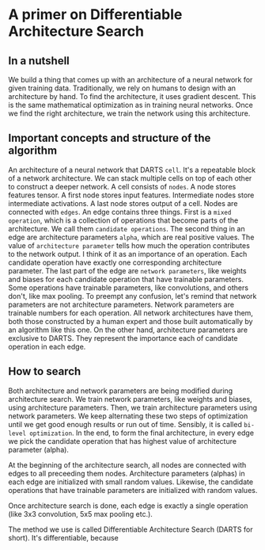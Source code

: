 # A primer on Differentiable Architecture Search

## In a nutshell

We build a thing that comes up with an architecture of a neural network for given training data. Traditionally, we rely on humans to design with an architecture by hand. To find the architecture, it uses gradient descent. This is the same mathematical optimization as in training neural networks. Once we find the right architecture, we train the network using this architecture.

## Important concepts and structure of the algorithm

An architecture of a neural network that DARTS `cell`. It's a repeatable block of a network architecture. We can stack multiple cells on top of each other to construct a deeper network. A cell consists of `nodes`. A node stores features tensor. A first node stores input features. Intermediate nodes store intermediate activations. A last node stores output of a cell. Nodes are connected with `edges`. An edge contains three things. First is a `mixed operation`, which is a collection of operations that become parts of the architecture. We call them `candidate operations`. The second thing in an edge are architecture parameters `alpha`, which are real positive values. The value of `architecture parameter` tells how much the operation contributes to the network output. I think of it as an importance of an operation. Each candidate operation have exactly one corresponding architecture parameter. The last part of the edge are `network parameters`, like weights and biases for each candidate operation that have trainable parameters. Some operations have trainable parameters, like convolutions, and others don't, like max pooling. To preempt any confusion, let's remind that network parameters are not architecture parameters. Network parameters are trainable numbers for each operation. All network architectures have them, both those constructed by a human expert and those built automatically by an algorithm like this one. On the other hand, architecture parameters are exclusive to DARTS. They represent the importance each of candidate operation in each edge.

## How to search

Both architecture and network parameters are being modified during architecture search. We train network parameters, like weights and biases, using architecture parameters. Then, we train architecture parameters using network parameters. We keep alternating these two steps of optimization until we get good enough results or run out of time. Sensibly, it is called `bi-level optimization`. In the end, to form the final architecture, in every edge we pick the candidate operation that has highest value of architecture parameter (alpha).

At the beginning of the architecture search, all nodes are connected with edges to all preceeding them nodes. Architecture parameters (alphas) in each edge are initialized with small random values. Likewise, the candidate operations that have trainable parameters are initialized with random values.

Once architecture search is done, each edge is exactly a single operation (like 3x3 convolution, 5x5 max pooling etc.).

The method we use is called Differentiable Architecture Search (DARTS for short). It's differentiable, because
